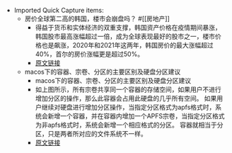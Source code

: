 - Imported Quick Capture items:
    - 房价全球第二高的韩国，楼市会崩盘吗？ #[[房地产]]
        - 得益于货币和实体经济的双重支撑，韩国资产价格在疫情期间暴涨，韩国股市最高涨幅超过一倍，成为全球表现最好的股市之一，楼市价格也是飙涨，2020年和2021年这两年，韩国房价的最大涨幅超过40%，首尔的房价涨幅更是超过50%。
        - [原文链接](https://finance.sina.com.cn/wm/2023-01-27/doc-imycqzcs0574501.shtml)
    - macos下的容器、宗卷、分区的主要区别及硬盘分区建议
        - macos下的容器、宗卷、分区的主要区别及硬盘分区建议
        - 如上图所示，所有宗卷共享同一个容器的存储空间，如果用户不进行增加分区的操作，那么此容器会占用此硬盘的几乎所有空间。 如果用户继续对硬盘进行增加分区操作，当指定分区格式为apfs格式时，系统会新增一个容器，并在容器内增加一个APFS宗卷，当指定分区格式为非apfs格式时，系统会新增一个相应格式的分区。 容器就相当于分区，只是两者所对应的文件系统不一样。
        - [原文链接](https://zhuanlan.zhihu.com/p/596119469)
